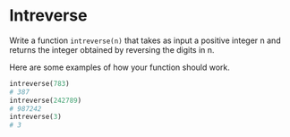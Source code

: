 # Intreverse

Write a function `intreverse(n)` that takes as input a positive integer n and returns the integer obtained by reversing the digits in n.

Here are some examples of how your function should work.

```python
intreverse(783)
# 387
intreverse(242789)
# 987242
intreverse(3)
# 3
```
